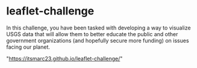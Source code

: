 # leaflet-challenge
In this challenge, you have been tasked with developing a way to visualize USGS data that will allow them to better educate the public and other government organizations (and hopefully secure more funding) on issues facing our planet.

"https://itsmarc23.github.io/leaflet-challenge/"

